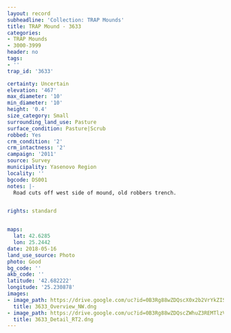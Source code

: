 ```yaml
---
layout: record
subheadline: 'Collection: TRAP Mounds'
title: TRAP Mound - 3633
categories:
- TRAP Mounds
- 3000-3999
header: no
tags:
- ''
trap_id: '3633'

certainty: Uncertain
elevation: '467'
max_diameter: '10'
min_diameter: '10'
height: '0.4'
size_category: Small
surrounding_land_use: Pasture
surface_condition: Pasture|Scrub
robbed: Yes
crm_condition: '2'
crm_intactness: '2'
campaign: '2011'
source: Survey
municipality: Yasenovo Region
locality: ''
bgcode: DS001
notes: |-
  Road cuts off west side of mound, old robbers trench.


rights: standard


maps:
  lat: 42.6285
  lon: 25.2442
date: 2018-05-16
land_use_source: Photo
photo: Good
bg_code: ''
akb_code: ''
latitude: '42.682222'
longitude: '25.230878'
images:
- image_path: https://drive.google.com/uc?id=0B3Rg88wZDQscX0x2b2VrYkZISnM
  title: 3633_Overview_NW.dng
- image_path: https://drive.google.com/uc?id=0B3Rg88wZDQscZWhuZ3REMTlzVjA
  title: 3633_Detail_RT2.dng
---
```

